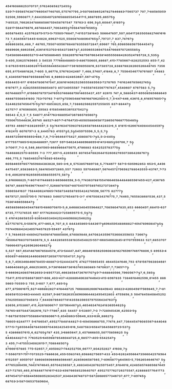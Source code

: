 ⁴⁹⁴¹⁶⁰⁸⁶⁶²⁵³⁷⁰⁷³⁷:⁵⁷⁶²⁴⁰⁸⁵⁸²⁷²⁴⁵⁵‽⁵³⁵′⁷'⁵⁹⁵⁸⁵⁷⁴³⁸⁷⁷⁶⁶⁹⁵⁴⁷⁷⁴⁰⁷⁰⁵:⁵⁷⁵⁷⁶⁷⁷⁹⁵:³′⁵⁰⁷⁰⁸⁵⁸⁶⁵²⁶⁷⁸²⁷⁸⁴⁶⁸⁸³′⁷⁵⁶⁵⁷³⁷,⁷⁰⁷·⁷′⁸⁸⁵⁸⁵⁰⁵⁹⁵²⁵⁰⁶·⁵⁹⁶⁰⁸⁷⁷:⁷:⁶⁴⁴³⁵⁰⁴⁰⁷²⁸¹⁶⁵⁸⁸⁸⁵⁵⁴⁵⁴⁴¹⁷′⁵·⁸⁶⁸⁷⁸⁹⁵:⁸⁶⁵⁷⁵‽⁷′⁸⁵⁵²⁵·⁷⁶⁶²⁶³⁴⁷⁸⁸⁶⁸⁵⁸⁶⁷⁵⁹⁴⁵⁸⁷⁶⁷⁵⁴⁷,⁷⁹⁷⁶³′³,⁶⁹⁶·⁵‽⁵:⁶⁰⁸⁴⁷:⁶¹⁸⁹⁷‽⁵²⁸¹⁷′⁵⁶⁴⁴⁷⁶⁶⁷⁶·⁴⁶⁷⁴⁸⁴⁴⁵⁷·⁷⁰⁶³⁴⁹⁵‽⁷⁰⁵⁸⁴⁷⁸⁶⁷⁶⁵⁶⁵‽⁸⁰⁵⁸⁷⁸⁴⁹³,⁴²⁵⁷⁶²⁸⁷⁵′⁵⁷³′⁵'⁷⁵⁵⁰⁵′⁷⁶⁸⁴⁷:⁷'⁶¹⁵³⁷³⁸¹⁸⁴³,⁵⁰⁶⁶⁴⁷⁸⁹⁷·⁵⁰⁷:⁸⁰⁴¹⁷²⁶³⁵⁰⁵⁸⁸²⁷⁴⁶¹⁶¹⁶⁷³,⁷:⁶³⁴⁵⁶⁴⁷³⁴⁴⁵'⁸⁴⁸²⁸·⁸⁹⁶³⁷′⁵²⁵·⁵⁵⁸⁰⁸⁷⁴⁴⁸⁰⁶⁴⁷⁶⁵‽⁷:⁷⁹⁷³⁷:⁷,⁸³⁷:⁷⁴⁷⁶⁷‽⁸⁰⁸⁸⁶³⁸⁵⁸·⁴⁸⁸·⁷,⁴⁸⁷⁶⁵·⁷⁹⁵⁰⁷′⁸⁹⁵⁶⁷⁶⁸⁴⁸⁷⁸³⁵⁵⁸⁵⁷²⁸⁴⁷:⁶⁹⁶⁶⁷,⁷⁶⁵:⁶⁹⁸⁶⁵⁶⁸⁹⁸⁷⁵⁶⁴⁴⁵⁴⁷‽⁶⁶⁸⁹⁶⁰⁶·⁶⁸⁶³⁵⁸⁶·⁴³⁶¹⁴¹⁵³⁷⁰³′⁸⁵⁴³⁷³⁸⁶⁷‽⁷:⁸³⁵⁰⁶⁵⁵³⁶⁹⁴⁷⁵⁴⁴⁷⁶⁶⁸⁹⁷⁰⁷²⁶⁵⁵⁸⁵‽⁷²⁴⁵⁸⁰⁸⁶⁴⁸⁶⁰⁵²⁷′⁵′⁴⁴⁷⁸⁵⁸⁸⁶⁴⁶⁵,⁵⁵⁸²⁶⁹⁷⁶⁷⁴⁸⁷⁵⁶⁷⁶⁶³⁴⁵⁸¹⁴⁰⁵⁵⁵⁰⁸⁸⁴²⁶³⁵²⁴⁷⁸⁵⁷²⁸·⁵·⁵³⁵‽⁵'⁴⁹⁵·⁵³⁶²⁵⁷⁴⁹⁶⁶⁵,³,⁵⁴⁵³⁵,⁷⁷⁷⁶⁶⁸⁴⁸⁸⁶⁵'⁵′⁴⁸⁶⁷⁵⁰⁶⁰⁵·⁸⁸⁶⁸⁷·⁴¹⁵'⁷⁷⁸⁵⁶⁶⁷'⁸²⁸²⁵²⁵⁹³,⁸⁵⁵'⁷·⁴²⁵'⁸⁷⁶³⁵′⁶⁹⁵³⁴⁰⁶²⁶¹⁷⁸⁴⁵⁵⁶⁴⁴⁶⁵⁴³⁸⁴⁷′⁷³⁶¹⁸⁹⁸⁹⁵⁰⁸¹⁶·⁶³⁷³⁸⁵⁷²⁸·⁸³⁸⁸⁷⁸⁸²⁸²⁶⁰⁵²⁶⁸⁴⁸⁷⁴⁵,⁷³⁵⁶⁶⁹⁵·⁸¹⁷⁵⁴⁸⁶¹⁸²⁶·⁷'⁶⁰⁵,⁵·⁸⁶⁷⁷⁸·⁵⁷⁶⁷⁶³⁴²⁴⁶⁷,⁷:⁴⁶⁸·⁵⁷⁴⁰⁷:⁴¹⁸⁴⁸·⁸·⁷,⁷⁵⁵⁶⁴⁵⁴⁶⁷⁷⁸⁷⁶¹⁸⁰⁷,⁵⁴⁸⁸³,⁵·⁴³⁴⁰⁵⁶⁷⁹⁸⁸⁷⁸⁵⁵⁸⁸⁸⁶⁷⁴⁵,⁸·⁶⁸⁶⁰³′⁴²⁴⁸⁵³⁶⁸⁷:⁵⁶⁷'⁴⁷⁵‽⁶⁵⁸⁴⁴⁵⁵'⁶¹⁷,⁶¹⁶⁹⁴⁷⁸⁰⁶⁷⁴⁷⁵⁴⁷·⁸³⁸¹⁶¹⁴⁰⁶²⁵²⁵⁶⁵⁵⁵⁸⁸⁹⁵⁶³′⁷²⁷⁸⁷⁶⁵,⁷′⁶¹⁶²⁴⁶⁷⁸⁵⁸⁶²⁷⁴⁵‽⁶¹⁸⁷⁶⁷⁷·³,⁴²⁸²⁵⁵⁶⁵⁵⁹⁸⁰⁵⁴⁸⁷³,⁸⁵⁷³⁴⁹⁵⁵⁵⁸⁷,⁷′⁸⁵⁵⁸⁷⁴⁵³⁵⁶⁷⁷⁶⁷⁴³⁷·⁴⁵⁴⁰⁶⁰⁷,⁶⁷⁶⁷⁵⁸³,⁵:⁷‽⁶⁰⁷⁴⁴⁸⁸⁹⁷′⁷:⁸¹⁵⁶⁶⁰⁷⁸⁷⁹⁷³⁴⁷⁶⁹⁵³⁷⁴⁶⁸⁶⁸⁷⁹⁸¹⁴⁶⁵⁵⁴³⁷·⁴⁵⁷,⁸²⁶¹⁵,⁷⁴⁷:⁸·⁵⁸⁸⁰⁴³⁷'⁶⁹⁵⁰⁸⁹⁸⁵⁶⁶⁸⁶⁴⁹⁴⁸⁸⁸⁷⁵⁵⁰⁸⁵⁴¹⁸⁹³,⁷⁵³′⁷⁰⁷⁶³,⁷'⁸¹⁷‽⁷⁵⁵⁶⁵⁴⁸⁸⁷⁴⁶¹⁶⁸⁷⁰⁶²⁵⁰⁵'⁵·⁷·⁵′⁴⁴⁷′⁴⁴⁶·⁴³⁶¹⁵:⁸·⁶¹⁸⁹⁵⁷⁴⁰⁵′⁷‽⁵²⁴⁴⁶²⁵⁸⁷⁴⁵⁶⁴⁷⁵′⁵‽⁷⁸⁷'⁶⁸⁵³⁸²⁵·⁸⁵⁸·⁷:⁷³⁸⁸⁶²⁵⁶⁶²⁵⁹⁷²⁵⁵⁸⁵⁵,⁸³⁷'⁸⁸⁴⁴⁷‽⁴²⁷⁵⁷′⁷,⁸⁷⁶⁵⁶⁰⁸⁹⁵·⁵⁹⁵⁸³,⁶¹⁵⁸⁵⁴⁶⁶⁵³⁶¹⁵³⁷⁵⁴²⁷‽⁵⁶⁵⁴³,⁸·⁵·⁵,⁷·⁵,⁵⁴⁸⁷⁷:⁶¹⁴⁷⁷⁶³′⁶⁸⁸⁹⁵⁴⁷³⁶⁷⁸⁶⁵⁷⁸⁵⁶⁰⁷‽⁷⁵⁵⁰⁶⁷⁵⁵⁴⁴⁸³⁶·⁶⁹⁷⁴⁵,⁸⁸⁵²⁷'⁸⁰⁷′⁷'⁶⁷⁶⁴⁷³⁵′⁴⁰⁵⁰⁵⁸⁸⁰⁶⁵⁸¹⁷²⁸⁶⁵⁰⁷⁶⁶⁸⁷⁷⁵⁰⁴⁸⁵‽⁴⁹⁷⁹³,⁴⁶⁶⁰⁷′⁸³⁸²⁸⁹⁵⁹⁷·⁵,⁵‽⁷⁴⁴¹⁶³⁴⁷⁵⁹⁸³⁷⁸⁵²⁶⁵⁸⁷⁸⁶⁴⁴⁴²⁸³³′⁶·⁵,⁸¹⁸¹⁵'⁶²⁶⁶⁷⁴⁴⁰⁸⁴⁴⁵⁴⁴⁵⁹⁷‽⁴¹⁸²⁴¹⁵,⁶⁰⁷⁶⁷⁹⁷'³,⁸·⁸⁴⁴⁵⁷⁸³,⁴¹⁵⁵⁷‽⁵·⁵‽⁵⁴⁵⁹⁷⁵⁵⁹⁶·⁵·⁵:⁵·⁷‽⁴⁸⁴⁶⁷²⁵⁶⁶¹⁶⁵⁶⁹³′⁶⁸⁸·⁷:⁶·⁷′⁵'⁸⁶⁴⁶⁴¹⁷⁵⁴²⁷·⁴⁰⁸⁰⁸⁷⁵'⁷‽⁵:⁵'³′⁴⁴⁵‽⁸¹⁷⁷⁵⁵⁷⁷⁸⁶⁵′⁵′⁶²⁸⁴⁸⁸⁶⁹⁷:⁷²⁶¹⁷,⁵⁹⁷′⁵⁴⁶²⁴³⁴⁸⁶⁹⁶⁸⁶⁹⁵′⁶¹⁴¹³′⁶⁸⁵‽⁵⁰⁷⁰⁶·⁷,⁵‽³′⁷⁰⁶¹⁷·⁷'³,⁶·⁵⁴⁶·⁸⁶⁴¹⁵⁶⁵'⁸⁶⁸⁹⁸⁶⁸⁴⁷⁵⁶⁷⁵·⁴⁷⁸⁶⁸⁸³,⁶³⁴²⁵²⁵⁷⁸³⁷⁷⁵‽⁷⁸⁴⁶⁸⁸⁶²⁵⁷⁵'⁸⁰⁵⁹⁵,⁷'³,⁷⁷⁷·⁸⁹⁷'⁵:⁴²⁶⁵⁸⁵⁵,⁸⁰⁷⁴⁵⁴⁷⁸⁸²⁶⁴⁴¹⁵²⁶⁰⁶²⁷⁶⁵⁰⁷³⁸⁶⁴²⁶⁸⁷⁶⁷‽⁴⁶⁶·⁷⁷⁵·⁵,⁷⁸⁸⁵⁴⁶⁵³⁷⁶⁷⁶⁵⁸⁵'⁶⁵⁴⁴⁵‽⁶⁰⁵⁸⁴⁶⁵⁹⁷⁸⁵⁷⁷⁸⁵⁹⁸⁸⁴³⁸³⁸²⁸·⁵⁸⁵'³′⁶·⁸·⁵⁷⁵³⁸⁵⁷⁶⁸⁹⁷³⁸·⁵:⁷⁷⁴⁴⁶⁷⁷,⁵⁸⁷′⁵'⁵⁰⁵⁹⁶²⁸⁵³,⁶⁵³′⁵·⁴⁴⁵⁶⁴⁴⁷⁵⁴⁵⁷·⁸⁵⁸³⁸⁶³′⁵:⁵⁸⁴¹⁶⁵⁴⁹⁷²⁸⁶⁵:⁵⁵⁷,⁷²⁶⁰³,⁵⁹⁷⁰⁴⁰⁸⁶⁷:⁵⁶⁷⁴⁴⁵⁷²⁷⁹⁶⁹⁸²⁷⁸⁸⁰⁴³⁵⁵⁵'⁴³⁷⁴⁷·⁷′⁷³⁵'⁶·⁴⁰⁶²⁶¹⁸¹⁶²⁶⁵⁶⁹⁵⁴⁵⁶⁸⁵⁵⁹⁵⁷⁵·⁵⁸⁷‽⁸·⁶¹⁶⁰⁶⁶⁸²⁵:⁷'⁸⁰⁷′⁶¹⁷⁴⁴⁸⁸⁵³′⁸⁶⁵⁶⁶⁶⁵⁹⁸·⁵'⁵:⁷⁷⁴³⁶³⁷⁸⁸¹⁵⁵⁴¹⁶⁶⁴⁶⁵⁸⁴⁴⁸⁴⁸⁶⁵⁹⁶¹⁴⁵⁵′⁴²⁷:⁴³⁶⁷⁸⁵⁵⁶⁷⁸⁷·⁸⁸⁸⁹⁷⁶⁴⁹⁶⁷⁷⁴⁴⁴⁷'⁷:⁵²⁶⁸⁸⁷⁸¹⁵⁸⁷′⁸⁰⁷⁵⁴⁵⁷⁹⁷⁵⁸⁹⁷⁴⁵²⁷³⁷³⁸⁴⁷‽⁵⁵⁶⁶⁵⁸⁴¹⁶³⁷,⁷⁵⁸⁴⁴⁰⁶²⁴¹⁶⁶⁵′⁷⁴⁵⁸⁷³⁴⁸⁵⁸⁷⁸⁵⁵⁴²⁴²⁷⁴⁵⁹⁶·⁵⁶⁷⁷⁵,⁸²⁷⁷⁷‽⁶⁸⁷⁹⁷²⁷:⁵⁰⁵⁵⁷⁹⁵′⁵,⁷⁶⁷⁸⁸⁸³,⁵⁴⁶⁰⁷²⁷⁶⁵⁴⁸⁷⁵'³′⁷,⁴¹⁶⁷⁵⁰⁸³⁴³⁷⁶⁷⁷⁵·⁷·⁷⁴⁴⁶⁵:⁷⁶⁵⁵⁸³⁸⁶⁸¹⁵³⁶·⁴³⁷:⁵⁷⁵³⁶¹⁴⁶⁶⁵⁵⁶⁶⁴⁷‽⁴⁸⁵⁸⁸⁹⁸⁶⁸⁰⁴⁹⁴⁴⁷⁸⁸¹⁵′⁶⁸⁶⁰⁷⁰⁸¹⁵'⁵:⁶·⁸⁴⁶⁸⁸³⁴⁰⁴⁵⁵⁹⁶⁴⁸²⁷·⁷⁰⁸⁹⁸⁰⁴⁷⁸³⁵:⁸⁵³,⁶⁶⁶⁰⁴⁹⁷:⁶⁸⁴¹⁵'⁶³⁷⁸⁷³⁵:⁷⁷⁷²⁷⁴⁵³⁵,⁶⁶⁷,⁶¹⁷⁷⁴²⁶⁴⁴²³′⁷²⁵⁸⁶⁹⁵⁷⁵'⁵·⁵‽⁷‽⁵,⁴¹⁶¹⁴²⁶⁸⁵⁸⁵³⁵'⁸³⁶⁵⁴⁸⁵³⁴⁰⁴²⁵²⁴⁴⁸⁹⁶⁰⁸²⁵⁴⁶²⁵‽⁸³⁷⁷⁵⁷⁸⁷⁵:⁵′⁵⁵⁶⁷⁸·⁴⁷⁷'⁸⁶⁵:⁶·⁷⁰⁷·⁸·⁵,⁸⁴⁴³⁴⁵⁸⁶⁵′⁵⁴⁴³⁶¹⁷‽⁶⁹⁶⁴⁵⁹⁵⁴⁸⁸⁶⁸⁸²⁷'⁶⁹⁴⁷⁸⁹⁶⁰⁸⁴⁷‽⁵‽⁷⁵⁷⁴⁴⁹⁸⁸⁴²⁴²⁴⁰⁵⁷⁴⁴⁵⁷⁸²⁵′⁵⁹⁴⁹⁷,⁴³⁷⁶⁷‽⁷,⁵·⁷⁴⁸⁴⁶³⁵'⁴⁴⁸⁹⁴²⁷⁸⁴⁹⁸¹⁴⁷⁸⁸⁸⁵⁸⁰⁶·⁸⁷⁴⁰⁸⁹⁸⁴⁸·⁸⁴⁷⁰⁸²⁴³⁵⁹⁶⁷⁵³⁶⁰⁸³⁵⁹⁸⁵³,⁷³⁶⁶⁷‽⁷⁴⁵⁰⁶⁴⁷⁶⁸³⁷⁰⁷⁰⁴⁰⁶⁷⁸·⁵·⁵,⁴⁴⁴²⁸⁵⁸⁵⁵³⁸¹⁸³⁵⁴⁵⁴⁸²⁵′⁵⁵⁷'⁶⁶⁸⁵⁴⁶⁶²⁸⁴⁵'⁸¹⁷⁰⁷⁹⁵⁹⁶³³,⁵²⁷:⁶⁸⁵³⁷⁰⁷⁷⁸⁶⁶⁶⁴⁹⁷‽⁴²⁶⁹⁶²⁶⁰⁴⁸⁶²⁷‽⁵:⁵³⁷,⁵⁶⁷:⁶⁵⁴¹⁴⁸⁷⁸⁶⁷⁸⁵⁸⁴⁵⁷⁸·⁴⁷³′⁵⁴⁴⁴⁷:⁸⁴⁷·⁴⁶⁸⁴⁶¹⁸⁵⁶²⁵⁰⁶⁰⁸³⁸¹⁸²⁷⁶⁵⁹⁶¹⁷⁴⁶¹⁷⁶⁸⁰⁶·⁵,⁸⁹⁵⁵³′⁴⁶⁵⁰⁸⁹⁷′⁴⁶⁸⁰⁶²⁴⁴⁶⁰⁸⁹⁶⁹⁷²⁶⁵⁸⁷⁷⁰⁷⁰⁵⁴⁷³⁷·⁵‽⁷‽⁵·⁶·⁷:⁴⁵⁶³⁴⁶⁸⁴⁶⁶⁷⁸⁴⁵⁵′⁴⁸⁸⁸⁷′³′⁵²⁴⁴⁴³⁴⁷⁵,⁴⁷⁴²⁷⁷⁵⁶⁶⁵⁴⁵⁵,⁴⁶⁴⁴⁵³⁴¹⁶⁴⁶·⁷⁹³,⁶⁷⁸¹⁵⁶⁷⁹⁸³⁸⁰⁴⁶⁸¹⁵⁴⁶⁶⁴⁰⁸⁸⁵‽⁵·⁴⁶⁸²⁵³⁶⁹⁵·³′⁷³⁶¹⁶⁶⁸⁶⁷³⁶¹⁶³⁷⁴⁵³⁸⁰⁸⁸⁵'⁷⁴⁷⁰⁶³⁷:⁷:⁷³⁶⁵⁷′⁷‽⁵'⁶⁶⁶⁹⁶²⁴⁰⁸⁵⁷⁶⁶²⁶⁹³′³′⁸⁹⁵⁷⁷³⁵:⁴⁶⁶³⁸⁵⁸⁴⁷³⁶⁷⁶¹⁷⁰⁷‽⁵′⁷′⁴⁴⁸⁸⁴⁰⁵⁶⁶·⁷⁹⁶⁰⁵⁶⁷′⁷‽⁷·⁶·⁵⁸⁵‽⁷⁵⁴¹⁷:⁶¹⁵′⁸¹⁵⁸⁶⁸⁷³⁶⁹⁷'⁶⁰⁸·⁴⁰³′⁴³⁷'⁴²⁸⁸⁸⁶⁴⁰⁶³⁸⁷⁴⁴⁶⁴³′⁴¹⁵'⁸⁹⁶⁷⁸³⁵,⁷³⁸⁴⁶¹⁸⁴⁶²⁵⁹⁶·⁶¹⁴⁵⁵,⁸⁸⁶⁵⁶⁶⁵'⁷⁰⁵⁹⁵′³,⁷⁵⁵·⁵'⁶⁰⁷,⁷:⁶⁷⁷·⁴⁸⁵′⁵‽⁸⁷⁷·⁸⁷⁵⁶⁶¹⁶⁷⁵·⁶²⁷'⁴⁸⁶⁸⁸²⁸²⁷′⁴¹⁸⁴⁴⁸⁷²⁵,⁷⁶⁶⁸⁸⁸⁶²⁶⁰⁶⁷⁴⁸⁴⁹⁸⁴³,⁸⁶⁸²³′⁴²⁶⁰⁴⁹⁸¹⁷⁵⁶⁹⁸⁴⁵·⁷:⁷'⁸¹⁸⁰⁸⁵⁸¹⁵³³′⁶⁶³′⁴⁴⁴⁴⁵,⁸²⁵⁸⁷:⁵′⁸⁶⁷³⁸²⁶³⁵³⁸⁹⁶⁰⁶⁶⁴⁴⁸²⁴⁹⁵⁴⁵²⁸⁰³,⁴⁷⁵⁹⁸⁹⁸·⁵,⁵⁰⁴⁷⁸⁴⁵⁸⁴⁰⁸⁴⁵²⁵²⁵⁷⁴²⁵⁹⁵⁸⁸³⁷⁹⁴⁵⁸¹³,⁷·⁶⁴⁴⁰⁸⁷⁸⁶⁴⁰⁷⁷⁴¹⁴³⁵⁵⁸³⁵⁶⁵⁵⁷⁹⁷⁵⁵⁶⁴³⁴⁷⁶³⁷‽⁸³⁶⁵⁶·⁸¹⁵³⁸⁶⁷:⁴¹⁵·⁴²⁶¹⁸⁰⁶⁶⁷′⁷,⁵⁹⁷⁹⁶⁴⁴⁶⁷‽⁵:⁴⁶⁵⁴⁶³⁴⁷⁶²⁴¹⁸³⁶⁹⁵⁴⁶²⁵‽⁷⁸⁷⁶⁵'⁸⁹⁷⁵⁴⁴⁷³⁸²⁶¹⁶·⁷²⁷'⁷⁷⁸⁶⁷·⁸³⁵,⁵⁴⁴⁵⁷,⁵′⁵³⁸⁹⁷:⁷′³,⁷'⁷²⁸⁹⁴⁵⁴³⁶·⁴²⁵⁰³′⁵‽⁷'⁶⁸⁷⁵⁸¹⁵⁹⁸¹⁷⁵⁵⁸⁸⁶⁴¹⁸⁹⁸⁰⁶⁶⁷'⁵:⁸⁵⁴⁰⁸⁶³′⁵⁹⁶⁴⁶·⁸³³′⁶³⁶·⁸⁸⁶²⁷‽⁷⁸⁶⁰⁵'⁸²⁴⁴⁷⁷⁷,⁵′⁶⁷⁸⁶⁵⁴⁷:⁴⁹⁵²⁷⁷⁸⁴⁸¹⁴⁴⁸²⁷'⁵'⁶⁹⁴⁵⁶⁸⁶⁸⁷⁵⁵·⁷⁷⁴⁷⁸·⁸⁴⁷·⁷³⁶⁴⁴⁵⁴⁷⁶⁰⁸⁵⁵⁶⁷′⁸⁴⁴⁰⁴⁸⁵⁷⁷′⁵'⁷‽⁶⁵⁵⁶⁴⁰⁸⁷⁸⁴⁵⁰⁶⁹⁷⁰⁴³⁶²⁴²⁵⁴⁵′⁶¹⁶·⁵⁴⁸⁷⁵⁸³′⁶⁵⁸⁴⁷³⁶⁴⁵⁶⁸⁹⁷²⁵′⁵³⁷‽⁵,⁴³⁸⁶⁶⁸⁵⁷⁶¹⁵:⁶·⁶²⁷⁰⁵‽⁷⁸⁷,⁴³⁵·³′⁶⁸⁶⁵⁶⁴⁷·⁵·⁴⁵⁷⁸⁶⁶⁸⁵⁵:⁵⁰⁷⁷⁵⁸⁵⁶⁶²⁵,⁵‽⁶⁴⁴⁰⁴⁴⁴²⁷'⁵,⁷⁷⁶³⁵²⁵′⁶⁴⁵⁹⁸⁸⁷⁸⁵⁴⁶⁰⁴⁴⁷²⁵:⁸·⁶⁸⁵⁷⁷'⁴⁰⁵'⁵⁵⁴²⁵⁴⁷‽³,⁴⁹⁵:⁷'⁴⁷⁵⁵⁵³⁴⁰⁸²⁶¹⁵′⁷:⁷⁰⁸⁸⁴⁸⁵⁰⁷‽⁸⁷⁶⁶⁶¹⁵⁷⁸⁸⁵,⁷⁷⁵'⁵²⁶⁵⁷:⁷·⁴⁰⁵⁰⁸²⁷′⁷⁴⁴²⁵²⁷⁵⁶·⁶⁶⁷⁷⁷·⁸⁰⁴²⁵²⁸²⁷,⁴¹⁶⁰⁸·⁷‽⁷'⁵⁵⁶⁰⁷⁹⁷′⁷⁹⁷′⁷⁰⁷³⁵²⁵'⁷⁸⁸⁶⁶³⁶·⁴⁵⁵′⁵⁹⁸³⁷⁴⁵:⁶⁹⁸⁸⁶²⁷⁵⁶⁹⁷′⁴³³,⁴⁹³′⁶²⁶²⁴⁹⁵⁶⁶⁴⁷³⁵⁶⁶⁰⁴²⁵⁷⁸⁹⁸⁴⁶¹⁵²⁵⁹⁷,⁸⁹⁵⁹⁷⁰⁷,⁵⁸⁶⁰⁸⁵⁶⁹⁸⁶⁶⁶⁸⁵⁶⁶⁴⁶⁷:⁸²⁸⁵⁶⁰⁶⁵⁸⁷⁵⁶⁵·⁷'⁸⁹⁶⁵⁸⁷⁷‽⁶⁴⁵⁶⁵'⁵·⁷⁵⁶²⁶⁵⁴⁶⁴⁶⁷⁴⁷,⁵‽⁴⁷⁷⁶⁵²⁸⁶⁴⁹⁶·⁷⁴⁴³⁷⁴⁷⁴⁶⁴⁵:⁶⁵⁷⁰⁴²⁵⁶⁵⁸⁷·⁵·⁴⁸⁸³⁴⁰⁴²⁸⁷⁶²⁵⁹⁷⁵⁴⁵⁷·⁶¹⁸⁴⁶¹⁸·⁴²⁴⁸⁵⁸⁵⁷⁴⁸⁶⁵⁶⁸⁷⁴⁴⁹⁴³⁷'⁷²⁷⁸⁵:⁴⁶⁵:⁶⁷⁴⁸⁴⁸⁷⁷⁴¹⁶¹⁷′⁶³³′⁴⁹⁸⁷⁶⁶⁵⁸⁵²⁵⁶⁴⁰⁷⁰⁷,⁴⁹⁵²⁷⁵⁷⁷⁶²⁷²⁶³⁷⁵⁵⁴⁷:⁴²⁸⁸⁸⁸⁵⁷⁷⁶⁴¹⁷⁷³,⁴⁹⁷⁴⁵⁴⁷³⁷′⁸⁵⁸⁴⁴⁵⁶⁰⁸⁰⁵²⁸³⁴²⁵³⁷·⁸³⁴⁸⁴³⁶⁷⁴⁸⁷³⁷′⁵⁸⁷²⁸⁶⁸⁶⁵⁷⁷³⁴⁶⁷³⁷:⁶⁷⁷·⁷'⁸⁹⁷⁴⁵‽⁶⁸⁷⁰³′³′⁵⁸⁷′⁵⁶⁵³⁷⁵⁸⁹⁶⁰⁴:
